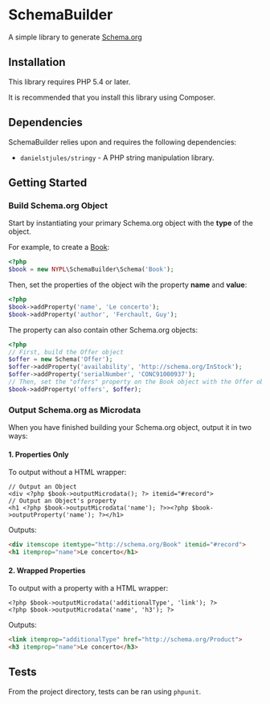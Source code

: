 # SchemaBuilder

A simple library to generate [Schema.org](http://schema.org)

## Installation

This library requires PHP 5.4 or later.

It is recommended that you install this library using Composer.

## Dependencies

SchemaBuilder relies upon and requires the following dependencies:

* `danielstjules/stringy` - A PHP string manipulation library.

## Getting Started

### Build Schema.org Object

Start by instantiating your primary Schema.org object with the **type** of the object.

For example, to create a [Book](http://schema.org/Book):

```php
<?php
$book = new NYPL\SchemaBuilder\Schema('Book');
```

Then, set the properties of the object wih the property **name** and **value**:

```php
<?php
$book->addProperty('name', 'Le concerto');
$book->addProperty('author', 'Ferchault, Guy');
```

The property can also contain other Schema.org objects:

```php
<?php
// First, build the Offer object
$offer = new Schema('Offer');
$offer->addProperty('availability', 'http://schema.org/InStock');
$offer->addProperty('serialNumber', 'CONC91000937');
// Then, set the "offers" property on the Book object with the Offer object
$book->addProperty('offers', $offer);
```

### Output Schema.org as Microdata

When you have finished building your Schema.org object, output it in two ways:

#### 1. Properties Only

To output without a HTML wrapper:

```
// Output an Object
<div <?php $book->outputMicrodata(); ?> itemid="#record">
// Output an Object's property
<h1 <?php $book->outputMicrodata('name'); ?>><?php $book->outputProperty('name'); ?></h1>
```

Outputs:

```html
<div itemscope itemtype="http://schema.org/Book" itemid="#record">
<h1 itemprop="name">Le concerto</h1>
```

#### 2. Wrapped Properties

To output with a property with a HTML wrapper:

```
<?php $book->outputMicrodata('additionalType', 'link'); ?>
<?php $book->outputMicrodata('name', 'h3'); ?>
```

Outputs:

```html
<link itemprop="additionalType" href="http://schema.org/Product">
<h3 itemprop="name">Le concerto</h3>
```

## Tests

From the project directory, tests can be ran using `phpunit`.
